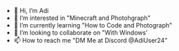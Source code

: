 - 👋 Hi, I’m Adi
- 👀 I’m interested in "Minecraft and Photohgraph"
- 🌱 I’m currently learning "How to Code and Photograph"
- 💞️ I’m looking to collaborate on "With Windows'
- 📫 How to reach me "DM Me at Discord @AdiUser24"

<!---
AdiUser24/AdiUser24 is a ✨ special ✨ repository because its `README.md` (this file) appears on your GitHub profile.
You can click the Preview link to take a look at your changes.
--->
